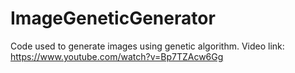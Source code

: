# ImageGeneticGenerator

Code used to generate images using genetic algorithm.
Video link: https://www.youtube.com/watch?v=Bp7TZAcw6Gg
